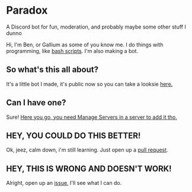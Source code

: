 # Paradox
A Discord bot for fun, moderation, and probably maybe some other stuff I dunno

Hi, I'm Ben, or Gallium as some of you know me. I do things with programming, like [bash scripts](https://github.com/benzarr410/command-line-fun). I'm also making a bot.

## So what's this all about?
It's a little bot I made, it's public now so you can take a looksie [here.](https://bots.discord.pw/bots/315834856095481856)
## Can I have one?
Sure! [Here you go, you need Manage Servers in a server to add it tho.](https://discordapp.com/oauth2/authorize?permissions=355392&scope=bot&client_id=315834856095481856)
## HEY, YOU COULD DO THIS BETTER!
Ok, jeez, calm down, i'm still learning. Just open up a [pull request](https://github.com/benzarr410/Paradox/pulls).
## HEY, THIS IS WRONG AND DOESN'T WORK!
Alright, open up an [issue](https://github.com/benzarr410/Paradox/issues), I'll see what I can do.
